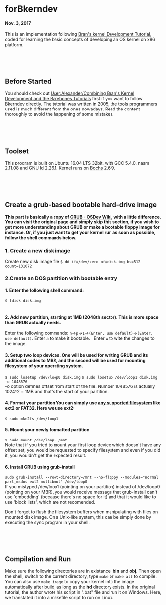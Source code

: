 # forBkerndev
#### Nov. 3, 2017

This is an implementation following [Bran's kernel Development Tutorial](http://www.osdever.net/bkerndev/Docs/title.htm), coded for learning the basic concepts of developing an OS kernel on x86 platform. </br></br></br></br></br>
## Before Started
You should check out [User:Alexander/Combining Bran's Kernel Development and the Barebones Tutorials](http://wiki.osdev.org/User:Alexander/Combining_Bran%27s_Kernel_Development_and_the_Barebones_Tutorials) first if you want to follow Bkerndev directly. The tutorial was written in 2005, the tools programmers used is much different from the ones nowadays. Read the content thoroughly to avoid the happening of some mistakes.</br></br></br></br></br>
## Toolset
This program is built on Ubuntu 16.04 LTS 32bit, with GCC 5.4.0, nasm 2.11.08 and GNU ld 2.26.1. Kernel runs on [Bochs](http://bochs.sourceforge.net/)  2.6.9.</br></br></br></br></br>
## Create a grub-based bootable hard-drive image
**This part is basically a copy of [GRUB - OSDev Wiki](http://wiki.osdev.org/GRUB), with a little difference. You can visit the original page and simply skip this section, if you wish to get more understanding about GRUB or make a bootable floppy image for instance. Or, if you just want to get your kernel run as soon as possible, follow the shell commands below.**

### 1. Create a new disk image
Create new disk image file
`$ dd if=/dev/zero of=disk.img bs=512 count=131072`  

### 2.Create an DOS partition with bootable entry
#### 1. Enter the following shell command:  
`$ fdisk disk.img`</br>  
#### 2. Add new partition, starting at 1MB (2048th sector). This is more space than GRUB actually needs.
Enter the following commands: `n`->`p`->`1`->`(Enter, use default)`->`(Enter, use default)`.
Enter `a` to make it bootable.  
Enter `w` to wite the changes to the image.</br>  
#### 3. Setup two loop devices. One will be used for writing GRUB and its additional codes to MBR, and the second will be used for mounting filesystem of your operating system.   
`$ sudo losetup /dev/loop0 disk.img`
`$ sudo losetup /dev/loop1 disk.img -o 1048576`  
-o option defines offset from start of the file. Number 1048576 is actually 1024^2 = 1MB and that's the start of your partition. </br>  
#### 4. Format your partition You can simply use [any supported filesystem](http://www.gnu.org/software/grub/manual/grub.html#Features) like ext2 or FAT32. Here we use ext2:  
 `$ sudo mke2fs /dev/loop1`</br>  
 #### 5. Mount your newly formatted partition 
 `$ sudo mount /dev/loop1 /mnt`  
 Note that if you tried to mount your first loop device which doesn't have any offset set, you would be requested to specify filesystem and even if you did it, you wouldn't get the expected result. </br>  
 #### 6. Install GRUB using grub-install  
 `sudo grub-install --root-directory=/mnt --no-floppy --modules="normal part_msdos ext2 multiboot" /dev/loop0`  
 If you mistyped /dev/loop1 (pointing on your partition) instead of /dev/loop0 (pointing on your MBR), you would receive message that grub-install can't use 'embedding' (because there's no space for it) and that it would like to use 'block lists', which are not recomended.  
     
 Don't forget to flush the filesystem buffers when manipulating with files on mounted disk image. On a Unix-like system, this can be simply done by executing the sync program in your shell. </br></br></br></br></br>
## Compilation and Run
Make sure the following directories are in existance: **bin** and **obj**. Then open the shell, switch to the current directory, type `make` or `make all` to compile. You can also use `make image` to copy your kernel into the image automatically after build, as long as the **hd**   directory exists.
In the original tutorial, the author wrote his script in ".bat" file and run it on Windows. Here, we transtated it into a makefile script to run on Linux.</br></br></br></br></br>
